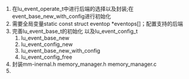
1. 在lu_event_operate_t中进行后端的选择以及封装;在event_base_new_with_config进行初始化
2. 需要全局变量static const struct eventop *eventops[]；配置支持的后端
3. 完善lu_event_base_t的初始化 以及lu_event_config_t 
	1. lu_event_base_new
	2. lu_event_config_new
	3. lu_event_base_new_with_config
	4. lu_event_config_free
4. 封装mm-inernal.h memory_manager.h memory_manager.c
5. 